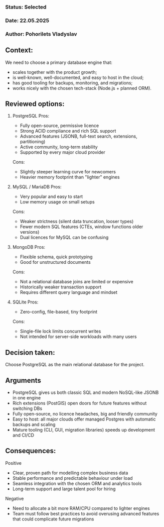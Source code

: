 ### **Status:** Selected

### **Date:** 22.05.2025

### **Author:** Pohorilets Vladyslav

## **Context**:

We need to choose a primary database engine that:

- scales together with the product growth;
- is well-known, well-documented, and easy to host in the cloud;
- has good tooling for backups, monitoring, and migrations;
- works nicely with the chosen tech-stack (Node.js + planned ORM).

## Reviewed options:

1. PostgreSQL
   Pros:

    - Fully open-source, permissive licence
    - Strong ACID compliance and rich SQL support
    - Advanced features (JSONB, full-text search, extensions, partitioning)
    - Active community, long-term stability
    - Supported by every major cloud provider

    Cons:

    - Slightly steeper learning curve for newcomers
    - Heavier memory footprint than "lighter" engines

2. MySQL / MariaDB
   Pros:

    - Very popular and easy to start
    - Low memory usage on small setups

    Cons:

    - Weaker strictness (silent data truncation, looser types)
    - Fewer modern SQL features (CTEs, window functions older versions)
    - Dual licences for MySQL can be confusing

3. MongoDB
   Pros:

    - Flexible schema, quick prototyping
    - Good for unstructured documents

    Cons:

    - Not a relational database joins are limited or expensive
    - Historically weaker transaction support
    - Requires different query language and mindset

4. SQLite
   Pros:

    - Zero-config, file-based, tiny footprint

    Cons:

    - Single-file lock limits concurrent writes
    - Not intended for server-side workloads with many users

## Decision taken:

Choose PostgreSQL as the main relational database for the project.

## Arguments

- PostgreSQL gives us both classic SQL and modern NoSQL-like JSONB in one engine
- Rich extensions (PostGIS) open doors for future features without switching DBs
- Fully open-source, no licence headaches, big and friendly community
- Easy to host: all major clouds offer managed Postgres with automatic backups and scaling
- Mature tooling (CLI, GUI, migration libraries) speeds up development and CI/CD

## Consequences:

Positive

- Clear, proven path for modelling complex business data
- Stable performance and predictable behaviour under load
- Seamless integration with the chosen ORM and analytics tools
- Long-term support and large talent pool for hiring

Negative

- Need to allocate a bit more RAM/CPU compared to lighter engines
- Team must follow best practices to avoid overusing advanced features that could complicate future migrations

